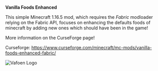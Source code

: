 
**Vanilla Foods Enhanced**

This simple Minecraft 1.16.5 mod, which requires the _Fabric_ modloader relying on the Fabric API, focuses on enhancing the defaults foods of minecraft by adding new ones which should have been in the game!

More information on the CurseForge page!

Curseforge: https://www.curseforge.com/minecraft/mc-mods/vanilla-foods-enhanced-fabric/

![Vafoen Logo](https://github.com/oPikaboo/vanilla-foods-enhanced/blob/main/media/vafoen.png?raw=true)